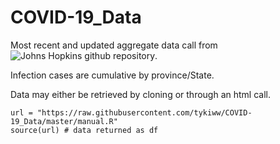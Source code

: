 # COVID-19_Data
Most recent and updated aggregate data call from ![Johns Hopkins github repository](https://github.com/CSSEGISandData).

Infection cases are cumulative by province/State. 

Data may either be retrieved by cloning or through an html call.

```{python}
url = "https://raw.githubusercontent.com/tykiww/COVID-19_Data/master/manual.R"
source(url) # data returned as df
```

